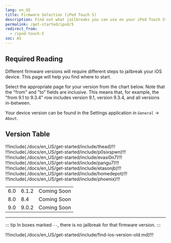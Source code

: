 ```yaml
---
lang: en_US
title: Firmware Selection (iPod Touch 5)
description: Find out what jailbreaks you can use on your iPod Touch 5th Generation
permalink: /get-started/ipod/5
redirect_from:
  - /ipod-touch-5
soc: A5
---
```


## Required Reading

Different firmware versions will require different steps to jailbreak your iOS device. This page will help you find where to start.

Select the appropriate page for your version from the chart below. Note that the "from" and "to" fields are inclusive. This means that, for example, the "from 9.1 to 9.3.4" row includes version 9.1, version 9.3.4, and all versions in-between.

Your device version can be found in the Settings application in `General` -> `About`.

## Version Table

<table class="version_table">
  !!!include(./docs/en_US/get-started/include/thead)!!!
  <tbody>
    <tr>
      <td>6.0</td>
      <td>6.1.2</td>
      <td>Coming Soon</td>
    </tr>
    !!!include(./docs/en_US/get-started/include/p0sixspwn)!!!
    !!!include(./docs/en_US/get-started/include/evasi0n7)!!!
    !!!include(./docs/en_US/get-started/include/pangu7)!!!
    <tr>
      <td>8.0</td>
      <td>8.4</td>
      <td>Coming Soon</td>
    </tr>
    !!!include(./docs/en_US/get-started/include/etasonjb)!!!
    <tr>
      <td>9.0</td>
      <td>9.0.2</td>
      <td>Coming Soon</td>
    </tr>
    !!!include(./docs/en_US/get-started/include/homedepot)!!!
    !!!include(./docs/en_US/get-started/include/phoenix)!!!
  </tbody>
</table>

---

::: tip
In boxes marked `--`, there is no jailbreak for that firmware version.
:::

!!!include(./docs/en_US/get-started/include/find-ios-version-old.md)!!!